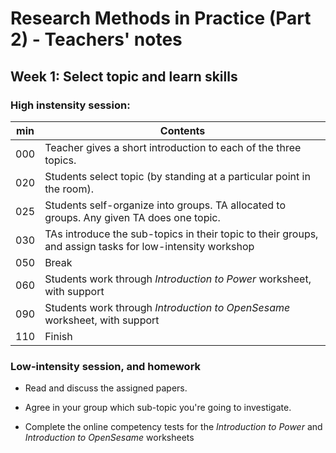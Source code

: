 # Research Methods in Practice (Part 2) - Teachers' notes

## Week 1: Select topic and learn skills

### High instensity session:

| min | Contents                                                                                                 |
|-----|----------------------------------------------------------------------------------------------------------|
| 000 | Teacher gives a short introduction to each of the three topics.                                          |
| 020 | Students select topic (by standing at a particular point in the room).                                   |
| 025 | Students self-organize into groups. TA allocated to groups. Any given TA does one topic.                 |
| 030 | TAs introduce the sub-topics in their topic to their groups, and assign tasks for low-intensity workshop |
| 050 | Break                                                                                                    |
| 060 | Students work through _Introduction to Power_ worksheet, with support                                    |
| 090 | Students work through _Introduction to OpenSesame_ worksheet, with support                               |
| 110 | Finish                                                                                                   |

### Low-intensity session, and homework

- Read and discuss the assigned papers.

- Agree in your group which sub-topic you're going to investigate.

- Complete the online competency tests for the _Introduction to Power_ and _Introduction to OpenSesame_ worksheets


